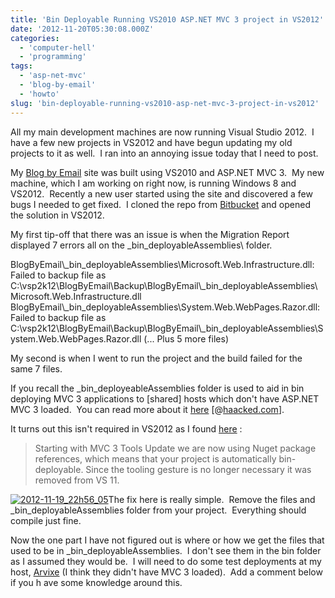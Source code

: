 ```yaml
---
title: 'Bin Deployable Running VS2010 ASP.NET MVC 3 project in VS2012'
date: '2012-11-20T05:30:08.000Z'
categories:
  - 'computer-hell'
  - 'programming'
tags:
  - 'asp-net-mvc'
  - 'blog-by-email'
  - 'howto'
slug: 'bin-deployable-running-vs2010-asp-net-mvc-3-project-in-vs2012'
---
```


All my main development machines are now running Visual Studio 2012.  I have a few new projects in VS2012 and have begun updating my old projects to it as well.  I ran into an annoying issue today that I need to post.

My [Blog by Email](http://www.blogbyemail.com 'Blog by Email') site was built using VS2010 and ASP.NET MVC 3.  My new machine, which I am working on right now, is running Windows 8 and VS2012.  Recently a new user started using the site and discovered a few bugs I needed to get fixed.  I cloned the repo from [Bitbucket](http://bitbucket.org) and opened the solution in VS2012.

My first tip-off that there was an issue is when the Migration Report displayed 7 errors all on the _bin_deployableAssemblies\\ folder.

BlogByEmail\\\_bin_deployableAssemblies\\Microsoft.Web.Infrastructure.dll: Failed to backup file as C:\\vsp2k12\\BlogByEmail\\Backup\\BlogByEmail\\\_bin_deployableAssemblies\\Microsoft.Web.Infrastructure.dll
BlogByEmail\\\_bin_deployableAssemblies\\System.Web.WebPages.Razor.dll: Failed to backup file as C:\\vsp2k12\\BlogByEmail\\Backup\\BlogByEmail\\\_bin_deployableAssemblies\\System.Web.WebPages.Razor.dll (... Plus 5 more files)

My second is when I went to run the project and the build failed for the same 7 files.

If you recall the \_bin_deployeableAssemblies folder is used to aid in bin deploying MVC 3 applications to \[shared\] hosts which don't have ASP.NET MVC 3 loaded.  You can read more about it [here](http://haacked.com/archive/2011/05/25/bin-deploying-asp-net-mvc-3.aspx 'Bin deploying ASP.NET MVC 3') \[@[haacked.com](http://haacked.com)\].

It turns out this isn't required in VS2012 as I found [here](http://stackoverflow.com/a/9593577/5836 '(Stackoverflow) ') :

> Starting with MVC 3 Tools Update we are now using Nuget package references, which means that your project is automatically bin-deployable. Since the tooling gesture is no longer necessary it was removed from VS 11.

[![](http://brettski111.files.wordpress.com/2012/11/2012-11-19_22h56_05.png?w=247 '2012-11-19_22h56_05')](http://brettski111.files.wordpress.com/2012/11/2012-11-19_22h56_05.png)The fix here is really simple.  Remove the files and \_bin_deployableAssemblies folder from your project.  Everything should compile just fine.

Now the one part I have not figured out is where or how we get the files that used to be in \_bin_deployableAssemblies.  I don't see them in the bin folder as I assumed they would be.  I will need to do some test deployments at my host, [Arvixe](http://www.arvixe.com) (I think they didn't have MVC 3 loaded).  Add a comment below if you h ave some knowledge around this.
